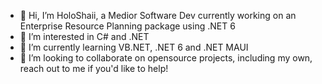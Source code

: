 - 👋 Hi, I’m HoloShaii, a Medior Software Dev currently working on an Enterprise Resource Planning package using .NET 6
- 👀 I’m interested in C# and .NET
- 🌱 I’m currently learning VB.NET, .NET 6 and .NET MAUI
- 💞️ I’m looking to collaborate on opensource projects, including my own, reach out to me if you'd like to help!

<!---
HallowedFlux/HallowedFlux is a ✨ special ✨ repository because its `README.md` (this file) appears on your GitHub profile.
You can click the Preview link to take a look at your changes.
--->

